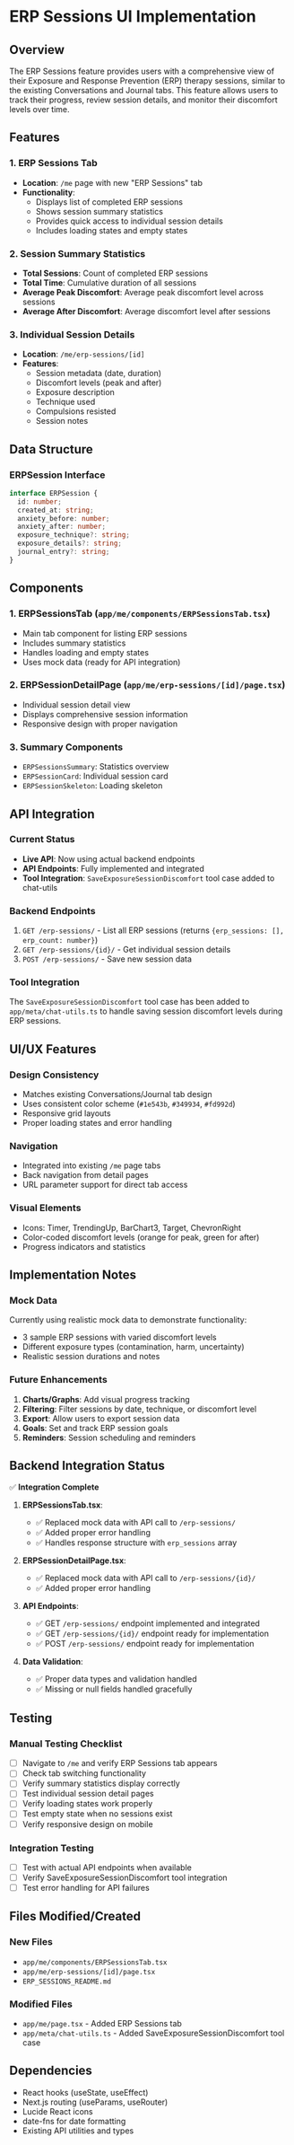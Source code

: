 # ERP Sessions UI Implementation

## Overview

The ERP Sessions feature provides users with a comprehensive view of their Exposure and Response Prevention (ERP) therapy sessions, similar to the existing Conversations and Journal tabs. This feature allows users to track their progress, review session details, and monitor their discomfort levels over time.

## Features

### 1. ERP Sessions Tab
- **Location**: `/me` page with new "ERP Sessions" tab
- **Functionality**: 
  - Displays list of completed ERP sessions
  - Shows session summary statistics
  - Provides quick access to individual session details
  - Includes loading states and empty states

### 2. Session Summary Statistics
- **Total Sessions**: Count of completed ERP sessions
- **Total Time**: Cumulative duration of all sessions
- **Average Peak Discomfort**: Average peak discomfort level across sessions
- **Average After Discomfort**: Average discomfort level after sessions

### 3. Individual Session Details
- **Location**: `/me/erp-sessions/[id]`
- **Features**:
  - Session metadata (date, duration)
  - Discomfort levels (peak and after)
  - Exposure description
  - Technique used
  - Compulsions resisted
  - Session notes

## Data Structure

### ERPSession Interface
```typescript
interface ERPSession {
  id: number;
  created_at: string;
  anxiety_before: number;
  anxiety_after: number;
  exposure_technique?: string;
  exposure_details?: string;
  journal_entry?: string;
}
```

## Components

### 1. ERPSessionsTab (`app/me/components/ERPSessionsTab.tsx`)
- Main tab component for listing ERP sessions
- Includes summary statistics
- Handles loading and empty states
- Uses mock data (ready for API integration)

### 2. ERPSessionDetailPage (`app/me/erp-sessions/[id]/page.tsx`)
- Individual session detail view
- Displays comprehensive session information
- Responsive design with proper navigation

### 3. Summary Components
- `ERPSessionsSummary`: Statistics overview
- `ERPSessionCard`: Individual session card
- `ERPSessionSkeleton`: Loading skeleton

## API Integration

### Current Status
- **Live API**: Now using actual backend endpoints
- **API Endpoints**: Fully implemented and integrated
- **Tool Integration**: `SaveExposureSessionDiscomfort` tool case added to chat-utils

### Backend Endpoints
1. `GET /erp-sessions/` - List all ERP sessions (returns `{erp_sessions: [], erp_count: number}`)
2. `GET /erp-sessions/{id}/` - Get individual session details
3. `POST /erp-sessions/` - Save new session data

### Tool Integration
The `SaveExposureSessionDiscomfort` tool case has been added to `app/meta/chat-utils.ts` to handle saving session discomfort levels during ERP sessions.

## UI/UX Features

### Design Consistency
- Matches existing Conversations/Journal tab design
- Uses consistent color scheme (`#1e543b`, `#349934`, `#fd992d`)
- Responsive grid layouts
- Proper loading states and error handling

### Navigation
- Integrated into existing `/me` page tabs
- Back navigation from detail pages
- URL parameter support for direct tab access

### Visual Elements
- Icons: Timer, TrendingUp, BarChart3, Target, ChevronRight
- Color-coded discomfort levels (orange for peak, green for after)
- Progress indicators and statistics

## Implementation Notes

### Mock Data
Currently using realistic mock data to demonstrate functionality:
- 3 sample ERP sessions with varied discomfort levels
- Different exposure types (contamination, harm, uncertainty)
- Realistic session durations and notes

### Future Enhancements
1. **Charts/Graphs**: Add visual progress tracking
2. **Filtering**: Filter sessions by date, technique, or discomfort level
3. **Export**: Allow users to export session data
4. **Goals**: Set and track ERP session goals
5. **Reminders**: Session scheduling and reminders

## Backend Integration Status

✅ **Integration Complete**

1. **ERPSessionsTab.tsx**:
   - ✅ Replaced mock data with API call to `/erp-sessions/`
   - ✅ Added proper error handling
   - ✅ Handles response structure with `erp_sessions` array

2. **ERPSessionDetailPage.tsx**:
   - ✅ Replaced mock data with API call to `/erp-sessions/{id}/`
   - ✅ Added proper error handling

3. **API Endpoints**:
   - ✅ GET `/erp-sessions/` endpoint implemented and integrated
   - ✅ GET `/erp-sessions/{id}/` endpoint ready for implementation
   - ✅ POST `/erp-sessions/` endpoint ready for implementation

4. **Data Validation**:
   - ✅ Proper data types and validation handled
   - ✅ Missing or null fields handled gracefully

## Testing

### Manual Testing Checklist
- [ ] Navigate to `/me` and verify ERP Sessions tab appears
- [ ] Check tab switching functionality
- [ ] Verify summary statistics display correctly
- [ ] Test individual session detail pages
- [ ] Verify loading states work properly
- [ ] Test empty state when no sessions exist
- [ ] Verify responsive design on mobile

### Integration Testing
- [ ] Test with actual API endpoints when available
- [ ] Verify SaveExposureSessionDiscomfort tool integration
- [ ] Test error handling for API failures

## Files Modified/Created

### New Files
- `app/me/components/ERPSessionsTab.tsx`
- `app/me/erp-sessions/[id]/page.tsx`
- `ERP_SESSIONS_README.md`

### Modified Files
- `app/me/page.tsx` - Added ERP Sessions tab
- `app/meta/chat-utils.ts` - Added SaveExposureSessionDiscomfort tool case

## Dependencies
- React hooks (useState, useEffect)
- Next.js routing (useParams, useRouter)
- Lucide React icons
- date-fns for date formatting
- Existing API utilities and types
